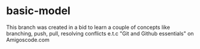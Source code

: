 # basic-model 

This branch was created in a bid to learn a couple of concepts like branching, push, pull, resolving conflicts e.t.c "Git and Github essentials" on Amigoscode.com
